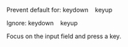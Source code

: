 Prevent default for: keydown    keyup

Ignore: keydown    keyup

Focus on the input field and press a key.
